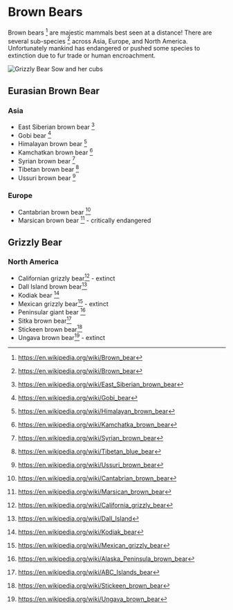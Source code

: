 # Brown Bears

Brown bears [^brn_bear] are majestic mammals best seen at a distance!
There are several sub-species [^brn_bear] across Asia, Europe, and North America. Unfortunately mankind has endangered or pushed some species to extinction due to fur trade or human encroachment.

![Grizzly Bear Sow and her cubs](https://upload.wikimedia.org/wikipedia/commons/thumb/d/d7/Grizzly_Bear-_Sow_and_cubs_%285728173840%29.jpg/320px-Grizzly_Bear-_Sow_and_cubs_%285728173840%29.jpg "Grizzly Bear Sow and her cubs")

## Eurasian Brown Bear

### Asia
* East Siberian brown bear [^e_sib]
* Gobi bear [^gobi]
* Himalayan brown bear [^hima]
* Kamchatkan brown bear [^kamch]
* Syrian brown bear [^syr]
* Tibetan brown bear [^tib]
* Ussuri brown bear [^ussuri]

### Europe
* Cantabrian brown bear [^cant_bear]
* Marsican brown bear [^mars_bear] - critically endangered

## Grizzly Bear

### North America
* Californian grizzly bear[^cali] - extinct
* Dall Island brown bear[^dall]
* Kodiak bear [^kodiak]
* Mexican grizzly bear[^mex] - extinct
* Peninsular giant bear [^pgb]
* Sitka brown bear[^sitka]
* Stickeen brown bear[^stick]
* Ungava brown bear[^ungava] - extinct


[^kamch]:https://en.wikipedia.org/wiki/Kamchatka_brown_bear
[^brn_bear]:https://en.wikipedia.org/wiki/Brown_bear
[^tib]:https://en.wikipedia.org/wiki/Tibetan_blue_bear
[^syr]:https://en.wikipedia.org/wiki/Syrian_brown_bear
[^cant_bear]: https://en.wikipedia.org/wiki/Cantabrian_brown_bear
[^e_sib]: https://en.wikipedia.org/wiki/East_Siberian_brown_bear
[^hima]: https://en.wikipedia.org/wiki/Himalayan_brown_bear
[^mars_bear]: https://en.wikipedia.org/wiki/Marsican_brown_bear
[^gobi]: https://en.wikipedia.org/wiki/Gobi_bear
[^ussuri]: https://en.wikipedia.org/wiki/Ussuri_brown_bear
[^ungava]: https://en.wikipedia.org/wiki/Ungava_brown_bear
[^stick]: https://en.wikipedia.org/wiki/Stickeen_brown_bear
[^sitka]: https://en.wikipedia.org/wiki/ABC_Islands_bear
[^pgb]: https://en.wikipedia.org/wiki/Alaska_Peninsula_brown_bear
[^mex]: https://en.wikipedia.org/wiki/Mexican_grizzly_bear
[^cali]: https://en.wikipedia.org/wiki/California_grizzly_bear
[^kodiak]: https://en.wikipedia.org/wiki/Kodiak_bear
[^dall]: https://en.wikipedia.org/wiki/Dall_Island
